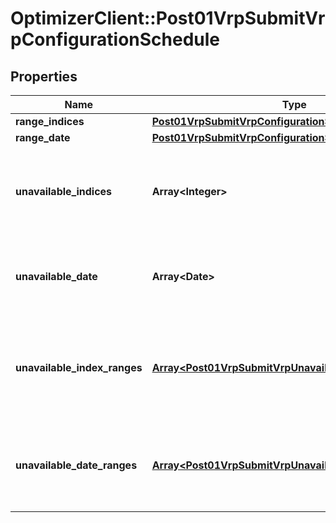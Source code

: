 # OptimizerClient::Post01VrpSubmitVrpConfigurationSchedule

## Properties
Name | Type | Description | Notes
------------ | ------------- | ------------- | -------------
**range_indices** | [**Post01VrpSubmitVrpConfigurationScheduleRangeIndices**](Post01VrpSubmitVrpConfigurationScheduleRangeIndices.md) |  | [optional] 
**range_date** | [**Post01VrpSubmitVrpConfigurationScheduleRangeDate**](Post01VrpSubmitVrpConfigurationScheduleRangeDate.md) |  | [optional] 
**unavailable_indices** | **Array&lt;Integer&gt;** | (Scheduling only) Exclude some days indices from the resolution | [optional] 
**unavailable_date** | **Array&lt;Date&gt;** | (Scheduling only) Exclude some days from the resolution | [optional] 
**unavailable_index_ranges** | [**Array&lt;Post01VrpSubmitVrpUnavailableIndexRanges&gt;**](Post01VrpSubmitVrpUnavailableIndexRanges.md) | (Scheduling only) Day index ranges where no routes should be generated | [optional] 
**unavailable_date_ranges** | [**Array&lt;Post01VrpSubmitVrpUnavailableDateRanges&gt;**](Post01VrpSubmitVrpUnavailableDateRanges.md) | (Scheduling only) Date ranges where no routes should be generated | [optional] 


